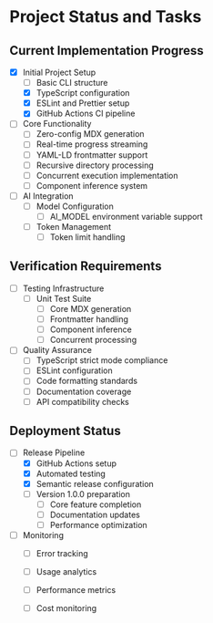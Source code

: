 # Project Status and Tasks

## Current Implementation Progress

- [x] Initial Project Setup
  - [ ] Basic CLI structure
  - [x] TypeScript configuration
  - [x] ESLint and Prettier setup
  - [x] GitHub Actions CI pipeline

- [ ] Core Functionality
  - [ ] Zero-config MDX generation
  - [ ] Real-time progress streaming
  - [ ] YAML-LD frontmatter support
  - [ ] Recursive directory processing
  - [ ] Concurrent execution implementation
  - [ ] Component inference system

- [ ] AI Integration
  - [ ] Model Configuration
    - [ ] AI_MODEL environment variable support
  - [ ] Token Management
    - [ ] Token limit handling

## Verification Requirements

- [ ] Testing Infrastructure
  - [ ] Unit Test Suite
    - [ ] Core MDX generation
    - [ ] Frontmatter handling
    - [ ] Component inference
    - [ ] Concurrent processing

- [ ] Quality Assurance
  - [ ] TypeScript strict mode compliance
  - [ ] ESLint configuration
  - [ ] Code formatting standards
  - [ ] Documentation coverage
  - [ ] API compatibility checks

## Deployment Status

- [ ] Release Pipeline
  - [x] GitHub Actions setup
  - [x] Automated testing
  - [x] Semantic release configuration
  - [ ] Version 1.0.0 preparation
    - [ ] Core feature completion
    - [ ] Documentation updates
    - [ ] Performance optimization

- [ ] Monitoring
  - [ ] Error tracking
  - [ ] Usage analytics
  - [ ] Performance metrics
  - [ ] Cost monitoring

